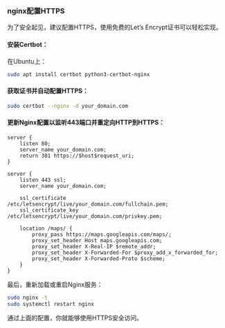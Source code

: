 ### nginx配置HTTPS 

为了安全起见，建议配置HTTPS，使用免费的Let’s Encrypt证书可以轻松实现。

#### 安装Certbot：

在Ubuntu上：

```sh
sudo apt install certbot python3-certbot-nginx
```

#### 获取证书并自动配置HTTPS：

```sh
sudo certbot --nginx -d your_domain.com
```

#### 更新Nginx配置以监听443端口并重定向HTTP到HTTPS：

```nginx
server {
    listen 80;
    server_name your_domain.com;
    return 301 https://$host$request_uri;
}

server {
    listen 443 ssl;
    server_name your_domain.com;

    ssl_certificate /etc/letsencrypt/live/your_domain.com/fullchain.pem;
    ssl_certificate_key /etc/letsencrypt/live/your_domain.com/privkey.pem;

    location /maps/ {
        proxy_pass https://maps.googleapis.com/maps/;
        proxy_set_header Host maps.googleapis.com;
        proxy_set_header X-Real-IP $remote_addr;
        proxy_set_header X-Forwarded-For $proxy_add_x_forwarded_for;
        proxy_set_header X-Forwarded-Proto $scheme;
    }
}
```

最后，重新加载或重启Nginx服务：

```sh
sudo nginx -t
sudo systemctl restart nginx
```

通过上面的配置，你就能够使用HTTPS安全访问。